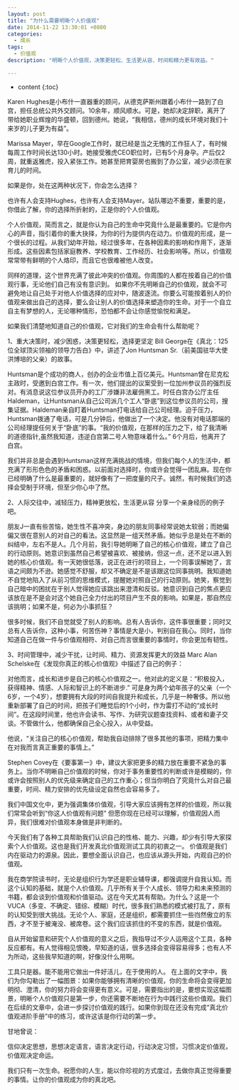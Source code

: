 ```yaml
---
layout: post
title: "为什么需要明晰个人价值观"
date: 2014-11-22 13:30:01 +0800
categories:
  - 成长
tags:
  - 价值观 
description: "明晰个人价值观，决策更轻松、生活更从容、时间和精力更有效益。"

---
```

* content
{:toc}

Karen Hughes是小布什一直器重的顾问，从德克萨斯州跟着小布什一路到了白宫，担任总统公共外交顾问。10余年，顺风顺水。可是，她却决定辞职，离开了带给她职业辉煌的华盛顿，回到德州。她说，“我相信，德州的成长环境对我们十来岁的儿子更为有益”。

Marissa Mayer，早在Google工作时，就已经是当之无愧的工作狂人了，有时候每周工作时间长达130小时。她接受雅虎CEO职位时，已有5个月身孕。产后仅2周，就重返雅虎，投入紧张工作。她甚至把育婴房也搬到了办公室，减少必须在家育儿的时间。

如果是你，处在这两种状况下，你会怎么选择？

也许有人会支持Hughes，也许有人会支持Mayer。站队哪边不重要，重要的是，你借此了解，你的选择所折射的，正是你的个人价值观。

个人价值观，简而言之，就是你认为自己的生命中究竟什么是最重要的。它是你内心的声音，指引着你的重大抉择，为你的行为提供内在动力。价值观的形成，是一个很长的过程。从我们幼年开始，经过很多年，在各种因素的影响和作用下，逐渐形成。这些因素包括家庭教养、学校教育、工作经历、社会影响等。所以，价值观常常带有鲜明的个人烙印，而且它也很难被他人改变。

同样的道理，这个世界充满了彼此冲突的价值观。你周围的人都在按着自己的价值观行事，无论他们自己有没有意识到。 如果你不先明晰自己的价值观，就会不可避免地让自己处于对他人价值选择的应对中，随波逐流。你要么可能按着别人的价值观来做出自己的选择，要么会让别人的价值选择来塑造你的生命。对于一个自立自主有梦想的人，无论哪种情形，恐怕都不会让你感觉愉悦和满足。

如果我们清楚地知道自己的价值观，它对我们的生命会有什么帮助呢？

1、重大决策时，减少困惑，决策更轻松，选择更坚定
Bill George在《真北：125位全球顶尖领袖的领导力告白》中，讲述了Jon Huntsman Sr.（前美国驻华大使洪博培的父亲）的故事。

Huntsman是个成功的商人，创办的企业市值上百亿美元。Huntsman曾在尼克松主政时，受邀到白宫工作。有一次，他们提出的议案受到一位加州参议员的强烈反对。有消息说这位参议员开办的工厂涉嫌非法雇佣黑工。时任白宫办公厅主任Haldeman，让Huntsman从自己公司派几个工人“卧底”到这位参议员的公司，搜集证据。Haldeman亲自盯着Huntsman打电话给自己公司经理。迫于压力，Huntsman拨通了电话，可是几分钟后，他做出了一个决定。他没有对电话那端的公司经理提任何关于“卧底”的事。“我的价值观，在那样的压力之下，给了我清晰的道德指针,虽然我知道，违逆白宫第二号人物意味着什么。” 6个月后，他离开了白宫。

我们并非总是会遇到Huntsman这样充满挑战的情境，但我们每个人的生活中，都充满了形形色色的矛盾和困惑。以前面对选择时，你或许会觉得一团乱麻。现在你已经明确了什么是最重要的，就好像有了一把度量的尺子。诚然，有时候我们的选择会受制于环境，但至少你心中了然。

2、人际交往中，减轻压力，精神更放松，生活更从容
分享一个亲身经历的例子吧。

朋友J一直有些苦恼，她生性不喜冲突，身边的朋友同事经常说她太软弱；而她偏偏又很在意别人的对自己的看法。这显然是一组天然矛盾。她似乎总是处在不断的纠结中，左右不是人。几个月前，我引导她明晰了自己的核心价值观，建立了自己的行动原则。她意识到虽然自己希望被喜欢、被接纳，但这一点，还不足以进入到她的核心价值观。有一天她很低落，说正在进行的项目上，一个同事误解她了，言语之间颇为不逊。她感觉不舒服，却又不确定是不是该跟这位同事挑明。我知道她不自觉地陷入了从前习惯的思维模式，提醒她对照自己的行动原则。她笑，察觉到自己暗中的困扰在于别人觉得她应该跳出来澄清和反驳。她意识到自己的焦点更应该放在是不是会对这个她自己全力付出的项目产生不良的影响。如果是，那自然应该挑明；如果不是，何必为小事抓狂？

很多时候，我们不自觉就受了别人的影响。总有人告诉你，这件事很重要；同时又总有人告诉你，这种小事，何苦伤神？事情是大是小，判别自在我心。同时，当你知道自己在做一件与价值观相符、对自己而言很重要的事情时，你会更加有韧性。

3、时间管理中，减少干扰，让时间、精力、资源发挥更大的效益
Marc Alan Schelske在《发现你真正的核心价值观》中描述了自己的例子：

对他而言，成长和进步是自己的核心价值观之一。他对此的定义是：“积极投入，获得精神、情感、人际和智识上的不断进步.” 可是身为两个幼年孩子的父亲（一个6岁，一个4岁），想要拥有大段的时间自我提升和成长，几乎是一种奢侈。所以他重新部署了自己的时间，把孩子们睡觉后的1个小时，作为雷打不动的“成长时间”。在这段时间里，他也许会读书、写作、为研究议题查找资料、或者和妻子交谈。不管做什么，他都确保自己全心投入，从中受益。

他说，“关注自己的核心价值观，帮助我自动排除了很多其他的事项，把精力集中在对我而言真正重要的事情上。”

Stephen Covey在《要事第一》中，建议大家把更多的精力放在重要不紧急的事务上。当你不明晰自己价值观的时候，你对于事务重要性的判断或许是模糊的，你或许会按照别人的优先级来确定自己的工作重心；但当你明白了究竟什么对自己最重要，时间、精力安排的优先级设定自然也会容易多了。

我们中国文化中，更为强调集体价值观，引导大家应该拥有怎样的价值观，所以我们常常会听到“你这人价值观有问题” 但愿你现在已经可以理解，价值观因人而异，我们很难对价值观本身做是非判断的。

今天我们有了各种工具帮助我们认识自己的性格、能力、兴趣，却少有引导大家探索个人价值观。这也是我们开发真北价值观测试工具的初衷之一。 价值观是我们内在驱动力的源泉。因此，要想全面认识自己，也应该从源头开始，内观自己的价值观。

我在商学院读书时，无论是组织行为学还是职业辅导课，都强调提升自我认知。而这个认知的基础，就是个人价值观。几乎所有关于个人成长、领导力和未来预测的书籍，都会谈到价值观和价值驱动。这在今天尤其有帮助。为什么？这是一个VUCA（多变、不确定、错综、模糊）时代，很多我们熟悉的模式被打乱了，原有的认知受到很大挑战。无论个人、家庭，还是组织，都需要抓住一些岿然傲立的东西，才不至于被淹没、被席卷。这个我们应该抓住的不变的东西，就是价值观。

自从开始留意和研究个人价值观的意义之后，我指导过不少人运用这个工具，各种反应都有。有人觉得相见恨晚，早知道的话，很多选择会变得容易得多；也有人不为所动，这些我早知道的啊，好像没什么用啊。

工具只是器。能不能用它做出一件好活儿，在于使用的人。 在上面的文字中，我们为你勾勒出了一幅图景：如果你能够拥有清晰的价值观，你的生命将会变得更加明彻、澄清，你的努力将会变得更有意义。可是，需要指出的是，要想实现这幅图景，明晰个人价值观只是第一步，你还需要不断地在行为中践行这些价值观。我们在后续的文章中，会进一步探讨价值观的践行。如果你到现在还没有完成“真北价值观进阶手册”中的练习，或许这该是你行动的第一步。

甘地曾说：

信仰决定思想，思想决定语言，语言决定行动，行动决定习惯，习惯决定价值观，价值观决定命运。

我们只有一次生命。祝愿你的人生，能以你珍视的方式度过，去做你真正觉得重要的事情。让你的价值观成为你的真北吧。

